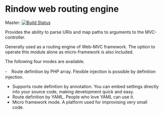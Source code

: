 Rindow web routing engine
=========================
Master: [![Build Status](https://travis-ci.com/rindow/rindow-web-router.png?branch=master)](https://travis-ci.com/rindow/rindow-web-router)

Provides the ability to parse URIs and map paths to arguments to the MVC-controller.

Generally used as a routing engine of Web-MVC framework. The option to operate this module alone as micro-framework is also included.

The following four modes are available.

-　Route definition by PHP array. Flexible injection is possible by definition injection.
- Supports route definition by annotation. You can embed settings directly into your source code, making development quick and easy.
- Route definition by YAML. People who love YAML can use it.
- Micro framework mode. A platform used for improvising very small code.
